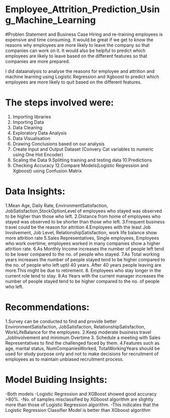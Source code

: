 # Employee_Attrition_Prediction_Using_Machine_Learning

#Problen Statement and Business Case
Hiring and re-training employees is expensive and time consuming.
It would be great if we get to know the reasons why employees are more likely to leave the company so that companies can work on it.
It would also be helpful to predict which employees are likely to leave based on the different features so that companies are more prepared.

I did dataanalysis to analyse the reasons for employee and attrition and machine learning using Logistic Regression and Xgboost to predict which employees are more likely to quit based on the different features.

# The steps involved were:
1. Importing libraries
2. Importing Data
3. Data Cleaning
4. Exploratory Data Analysis
5. Data Visualisation
6. Drawing Conclusions based on our analysis
7. Create Input and Output Dataset (Convery Cat variables to numeric using One Hot Encoder)
8. Scaling the Data
9.Splitting training and testing data
10.Predictions
11. Checking Accuracy
12.Compare Models(Logistic Regression and Xgboost) using Confusion Matrix

# Data Insights:
1.Mean Age, Daily Rate, EnvironmentSatisfaction, JobSatisfaction,StockOptionLevel of employees who stayed was observed to be higher than those who left.
2.Distance from home of employees who stayed was observed to be shorter than those who left.
3.Frequent business travel could be the reason for attrition
4.Employees with the least Job Involvement, Job Level, RelationshipSatisfaction, work life balance show more attrition rate
5.Sales Representatives, Single employees, Employees who work overtime, employees worked in many companies show a higher attrition rate.
6.As Monthly Income increases the number of people left tend to be lower compared to the no. of people who stayed.
7.As Total working years increases the number of people stayed tend to be higher compared to the no. of people who left uptil 40 years. After 40 years people leaving are more.This might be due to retirement.
8. Employees who stay longer in the current role tend to stay.
9.As Years with the current manager increases the number of people stayed tend to be higher compared to the no. of people who left.

# Recommendations:
1.Survey can be conducted to find and provide better EnvironmentSatisfaction, JobSatisfaction, RelationshipSatisfaction, WorkLifeBalance for the employees.
2.Keep moderate business travel ,JobInvolvement and minimum Overtime
3. Schedule a meeting with Sales Representatives to find the challenged faced by them.
4.Features such as age, marital status, NumCompaniesWorked, TotalWorkingYears should be used for study purpose only and not to make decisions for recruitment of employees as to maintain unbiased recruitment process.

# Model Buiding Insights:
-Both models -Logistic Regression and XGBoost showed good accuracy >80%.
-No. of samples misclassified by XGboost algorithm are slightly more than those of Logistic Regression algorithm.
-This indicates that the Logistic Regression Classifier Model is better than XGboost algorithm
